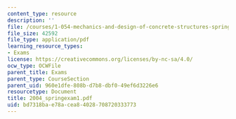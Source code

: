 ```yaml
---
content_type: resource
description: ''
file: /courses/1-054-mechanics-and-design-of-concrete-structures-spring-2004/bd7318bae78acea84028708720333773_2004_springexam1.pdf
file_size: 42592
file_type: application/pdf
learning_resource_types:
- Exams
license: https://creativecommons.org/licenses/by-nc-sa/4.0/
ocw_type: OCWFile
parent_title: Exams
parent_type: CourseSection
parent_uid: 960e1dfe-808b-d7b8-dbf0-49ef6d3226e6
resourcetype: Document
title: 2004_springexam1.pdf
uid: bd7318ba-e78a-cea8-4028-708720333773
---
```

